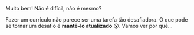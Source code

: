 Muito bem! Não é difícil, não é mesmo?

Fazer um currículo não parece ser uma tarefa tão desafiadora. O que pode se tornar um desafio é **mantê-lo atualizado** :open_mouth:. Vamos ver por quê...
